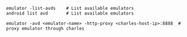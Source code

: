 

    emulator -list-avds    # List available emulators
    android list avd       # List available emulators
    
    emulator -avd <emulator-name> -http-proxy <charles-host-ip>:8888  # proxy emulator through charles
